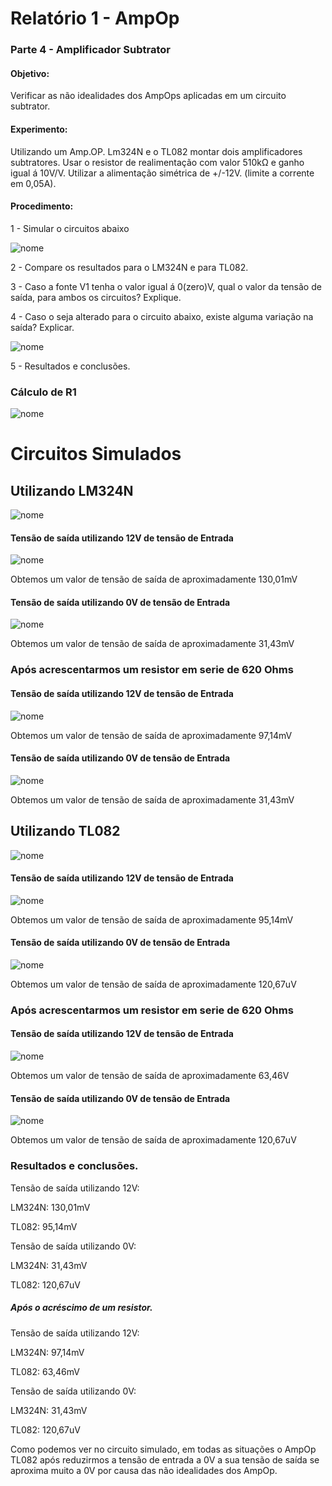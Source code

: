 # Relatório 1 - AmpOp

### Parte 4 - Amplificador Subtrator

#### Objetivo:

Verificar as não idealidades dos AmpOps aplicadas em um circuito subtrator.

#### Experimento:

Utilizando um Amp.OP. Lm324N e o TL082 montar dois amplificadores subtratores.
Usar o resistor de realimentação com valor 510kΩ e ganho igual á 10V/V.
Utilizar a alimentação simétrica de +/-12V. (limite a corrente em 0,05A).

#### Procedimento:
1 - Simular o circuitos abaixo

![nome](/relatorio_eletronica_1/figura1.png)


2 - Compare os resultados para o LM324N e para TL082.

3 - Caso a fonte V1 tenha o valor igual á 0(zero)V, qual o valor da tensão de saída, para ambos os circuitos? Explique.

4 - Caso o seja alterado para o circuito abaixo, existe alguma variação na saída? Explicar.

![nome](/relatorio_eletronica_1/figura2.png)

5 - Resultados e conclusões.


### Cálculo de R1

![nome](/relatorio_eletronica_1/dimen.png)


# Circuitos Simulados

## Utilizando LM324N

![nome](/relatorio_eletronica_1/circsimulado1.png)

#### Tensão de saída utilizando 12V de tensão de Entrada

![nome](/relatorio_eletronica_1/circ1lm.png)

Obtemos um valor de tensão de saída de aproximadamente 130,01mV

#### Tensão de saída utilizando 0V de tensão de Entrada

![nome](/relatorio_eletronica_1/utilizandovin0.png)

Obtemos um valor de tensão de saída de aproximadamente 31,43mV

### Após acrescentarmos um resistor em serie de 620 Ohms

#### Tensão de saída utilizando 12V de tensão de Entrada

![nome](/relatorio_eletronica_1/maisumres.png)

Obtemos um valor de tensão de saída de aproximadamente 97,14mV

#### Tensão de saída utilizando 0V de tensão de Entrada

![nome](/relatorio_eletronica_1/maisumres1.png)

Obtemos um valor de tensão de saída de aproximadamente 31,43mV

## Utilizando TL082

![nome](/relatorio_eletronica_1/tl.png)

#### Tensão de saída utilizando 12V de tensão de Entrada

![nome](/relatorio_eletronica_1/utiliz.png)

Obtemos um valor de tensão de saída de aproximadamente 95,14mV

#### Tensão de saída utilizando 0V de tensão de Entrada

![nome](/relatorio_eletronica_1/utili.png)

Obtemos um valor de tensão de saída de aproximadamente 120,67uV

### Após acrescentarmos um resistor em serie de 620 Ohms

#### Tensão de saída utilizando 12V de tensão de Entrada

![nome](/relatorio_eletronica_1/acres.png)

Obtemos um valor de tensão de saída de aproximadamente 63,46V

#### Tensão de saída utilizando 0V de tensão de Entrada

![nome](/relatorio_eletronica_1/acre.png)

Obtemos um valor de tensão de saída de aproximadamente 120,67uV

### Resultados e conclusões.

Tensão de saída utilizando 12V:

LM324N: 130,01mV

TL082: 95,14mV

Tensão de saída utilizando 0V:

LM324N: 31,43mV

TL082: 120,67uV

##### Após o acréscimo de um resistor.

Tensão de saída utilizando 12V:

LM324N: 97,14mV

TL082: 63,46mV

Tensão de saída utilizando 0V:

LM324N: 31,43mV

TL082: 120,67uV

Como podemos ver no circuito simulado, em todas as situações o AmpOp TL082 após reduzirmos a tensão de entrada a 0V a sua tensão de saída se aproxima muito a 0V por causa das não idealidades dos AmpOp.
